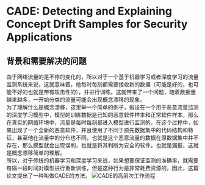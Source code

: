 # CADE: Detecting and Explaining Concept Drift Samples  for Security Applications
## 背景和需要解决的问题
由于网络流量的是不停的变化的，所以对于一个基于机器学习或者深度学习的流量监测系统来说，这就意味着，他每时每刻都需要接收新的数据（可能是好的，也可能不好的也就是带有攻击性的），并进行训练。这就带来了一个问题，随着数据量越来越多，一开始分类的流量可能会出现概念漂移的现象。  
为了理解什么是概念漂移，这里举一个简单的例子，假设在一个用于恶意流量监测的深度学习模型中，模型的训练数据是已知的恶意软件样本和正常软件样本，那么在真实的网络环境中，流量是每时每刻都进入模型进行监测的，在这个过程中，如果出现了一个全新的恶意软件，并且使用了不同于原先数据集中的代码结构和特征，甚至他在流量中的分布也不同，也就是这个恶意流量的数据在原数据集中并不存在，那么模型就会出现误判，也就是将其判断为安全的软件，也就是漏报，这就是概念漂移简单的理解。  
所以，对于传统的机器学习和深度学习来说，如果想要保证监测的准确率，就需要每隔一段时间对模型进行重新训练，但是这种行为是非常耗费资源的，因此，这篇论文提出了一种叫做CADE的方法。
![CADE的高层次工作流程](/paper/tupian/CADE-1.jpg)



